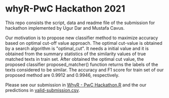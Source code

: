 # whyR-PwC Hackathon 2021

This repo consists the script, data and readme file of the submission for hackathon implemented by Ugur Dar and Mustafa Cavus.

Our motivation is to propose new classifier method to maximize accuracy based on optimal cut-off value approach. The optimal 
cut-value is obtained by a search algorithm is "optimal_cut". It needs a initial value and it is obtained from the summary 
statistics of the similarity values of true matched texts in train set. After obtained the optimal cut value, the proposed classifier proposed_matcher() function returns the labels of the texts considered to be similar. The accuracy and F1 score  for train set 
of our proposed method are 0.9912 and 0.9946, respectively. 

Please see our submission in [WhyR - PwC Hackathon.R](https://github.com/ugurdar/PwCPoland/blob/main/WhyR%20-%20PwC%20Hackathon.R)
and the our predictions in [valid-submission.csv](https://github.com/ugurdar/PwCPoland/blob/main/valid-submission.csv).


